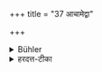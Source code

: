 +++
title = "37 आचामेद्वा"

+++

<details><summary>Bühler</summary>

37. Nor shall he sip water (after having eaten in the presence of his teacher without rising).
</details>

<details><summary>हरदत्त-टीका</summary>

## सूत्रम्
आचामेद्वा ।। ३६ ॥
### टिप्पनी
आचमनमप्यनुत्थाय न कुर्यात् ।। ३६ ।।
</details>
